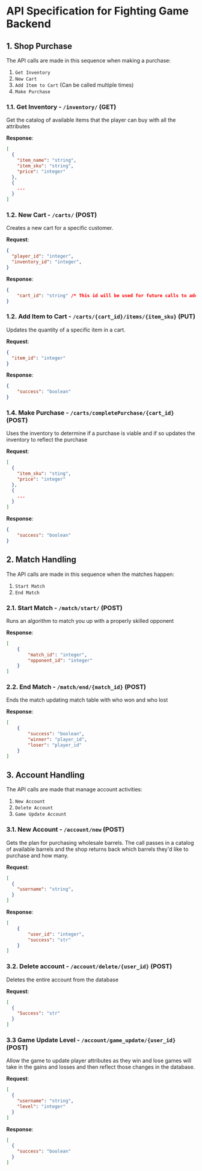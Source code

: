 # API Specification for Fighting Game Backend

## 1. Shop Purchase

The API calls are made in this sequence when making a purchase:

1. `Get Inventory`
2. `New Cart`
3. `Add Item to Cart` (Can be called multiple times)
4. `Make Purchase`

### 1.1. Get Inventory - `/inventory/` (GET)

Get the catalog of available items that the player can buy with all the attributes

**Response**:

```json
[
  {
    "item_name": "string",
    "item_sku": "string",
    "price": "integer"
  },
  {
    ...
  }
]
```

### 1.2. New Cart - `/carts/` (POST)

Creates a new cart for a specific customer.

**Request**:

```json
{
  "player_id": "integer",
  "inventory_id": "integer",
}
```

**Response**:

```json
{
    "cart_id": "string" /* This id will be used for future calls to add items and checkout */
}
```

### 1.2. Add Item to Cart - `/carts/{cart_id}/items/{item_sku}` (PUT)

Updates the quantity of a specific item in a cart.

**Request**:

```json
{
  "item_id": "integer"
}
```

**Response**:

```json
{
    "success": "boolean"
}
```

### 1.4. Make Purchase - `/carts/completePurchase/{cart_id}` (POST)

Uses the inventory to determine if a purchase is viable and if so updates the inventory to reflect the purchase

**Request**:

```json
[
  {
    "item_sku": "sting",
    "price": "integer"
  },
  {
    ...
  }
]
```

**Response**:

```json
{
    "success": "boolean"
}
```

## 2. Match Handling

The API calls are made in this sequence when the matches happen:

1. `Start Match`
2. `End Match`

### 2.1. Start Match - `/match/start/` (POST)

Runs an algorithm to match you up with a properly skilled opponent

**Response**:

```json
[
    {
        "match_id": "integer",
        "opponent_id": "integer"
    }
]
```

### 2.2. End Match - `/match/end/{match_id}` (POST)

Ends the match updating match table with who won and who lost

**Response**:

```json
[
    {
        "success": "boolean",
        "winner": "player_id",
        "loser": "player_id"
    }
]
```

## 3. Account Handling

The API calls are made that manage account activities:

1. `New Account`
2. `Delete Account`
3. `Game Update Account`

### 3.1. New Account - `/account/new` (POST)

Gets the plan for purchasing wholesale barrels. The call passes in a catalog of available barrels
and the shop returns back which barrels they'd like to purchase and how many.

**Request**:

```json
[
  {
    "username": "string",
  }
]
```

**Response**:

```json
[
    {
        "user_id": "integer",
        "success": "str"
    }
]
```

### 3.2. Delete account - `/account/delete/{user_id}` (POST)

Deletes the entire account from the database

**Request**:

```json
[
  {
    "Success": "str"
  }
]
```


### 3.3 Game Update Level - `/account/game_update/{user_id}` (POST)

Allow the game to update player attributes as they win and lose games will take in the gains and losses and then reflect those changes in the database.

**Request**:

```json
[
  {
    "username": "string",
    "level": "integer"
  }
]
```

**Response**:

```json
[
  {
    "success": "boolean"
  }
]
```
